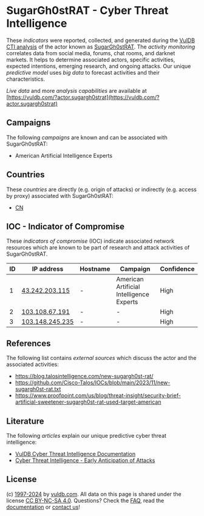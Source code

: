 # SugarGh0stRAT - Cyber Threat Intelligence

These _indicators_ were reported, collected, and generated during the [VulDB CTI analysis](https://vuldb.com/?kb.cti) of the actor known as [SugarGh0stRAT](https://vuldb.com/?actor.sugargh0strat). The _activity monitoring_ correlates data from social media, forums, chat rooms, and darknet markets. It helps to determine associated actors, specific activities, expected intentions, emerging research, and ongoing attacks. Our unique _predictive model_ uses _big data_ to forecast activities and their characteristics.

_Live data_ and more _analysis capabilities_ are available at [https://vuldb.com/?actor.sugargh0strat](https://vuldb.com/?actor.sugargh0strat)

## Campaigns

The following _campaigns_ are known and can be associated with SugarGh0stRAT:

* American Artificial Intelligence Experts

## Countries

These _countries_ are directly (e.g. origin of attacks) or indirectly (e.g. access by proxy) associated with SugarGh0stRAT:

* [CN](https://vuldb.com/?country.cn)

## IOC - Indicator of Compromise

These _indicators of compromise_ (IOC) indicate associated network resources which are known to be part of research and attack activities of SugarGh0stRAT.

ID | IP address | Hostname | Campaign | Confidence
-- | ---------- | -------- | -------- | ----------
1 | [43.242.203.115](https://vuldb.com/?ip.43.242.203.115) | - | American Artificial Intelligence Experts | High
2 | [103.108.67.191](https://vuldb.com/?ip.103.108.67.191) | - | - | High
3 | [103.148.245.235](https://vuldb.com/?ip.103.148.245.235) | - | - | High

## References

The following list contains _external sources_ which discuss the actor and the associated activities:

* https://blog.talosintelligence.com/new-sugargh0st-rat/
* https://github.com/Cisco-Talos/IOCs/blob/main/2023/11/new-sugargh0st-rat.txt
* https://www.proofpoint.com/us/blog/threat-insight/security-brief-artificial-sweetener-sugargh0st-rat-used-target-american

## Literature

The following _articles_ explain our unique predictive cyber threat intelligence:

* [VulDB Cyber Threat Intelligence Documentation](https://vuldb.com/?kb.cti)
* [Cyber Threat Intelligence - Early Anticipation of Attacks](https://www.scip.ch/en/?labs.20201022)

## License

(c) [1997-2024](https://vuldb.com/?kb.changelog) by [vuldb.com](https://vuldb.com/?kb.about). All data on this page is shared under the license [CC BY-NC-SA 4.0](https://creativecommons.org/licenses/by-nc-sa/4.0/). Questions? Check the [FAQ](https://vuldb.com/?kb.faq), read the [documentation](https://vuldb.com/?kb) or [contact us](https://vuldb.com/?contact)!
